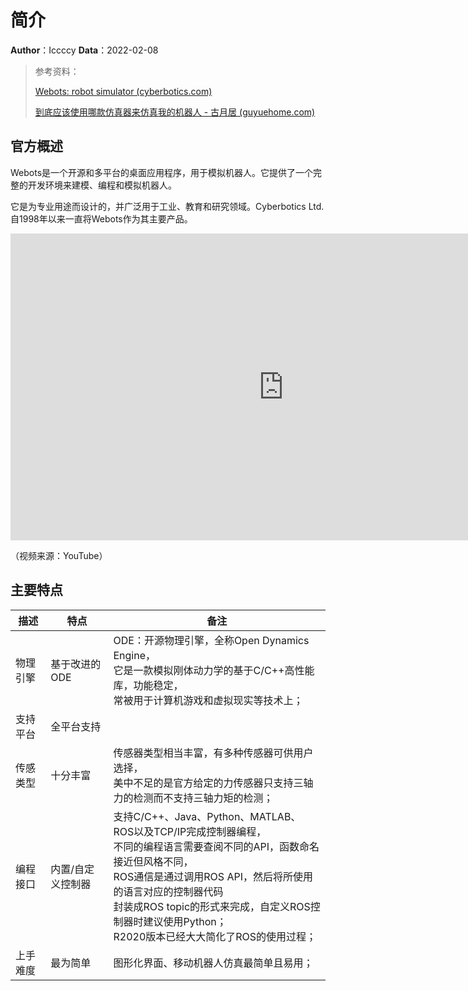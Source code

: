 # 简介

**Author**：Iccccy     **Data**：2022-02-08

> 参考资料：
>
> [Webots: robot simulator (cyberbotics.com)](https://www.cyberbotics.com/)
>
> [到底应该使用哪款仿真器来仿真我的机器人 - 古月居 (guyuehome.com)](https://www.guyuehome.com/8218)

## 官方概述

Webots是一个开源和多平台的桌面应用程序，用于模拟机器人。它提供了一个完整的开发环境来建模、编程和模拟机器人。

它是为专业用途而设计的，并广泛用于工业、教育和研究领域。Cyberbotics Ltd.自1998年以来一直将Webots作为其主要产品。

<iframe width="874" height="491" src="https://www.youtube.com/embed/O7U3sX_ubGc?list=TLGGtEGuO6liMoAwODAyMjAyMg" title="YouTube video player" frameborder="0" allow="accelerometer; autoplay; clipboard-write; encrypted-media; gyroscope; picture-in-picture" allowfullscreen></iframe>

（视频来源：YouTube）

## 主要特点

| 描述     | 特点              | 备注                                                         |
| -------- | ----------------- | ------------------------------------------------------------ |
| 物理引擎 | 基于改进的ODE     | ODE：开源物理引擎，全称Open Dynamics Engine，<br />它是一款模拟刚体动力学的基于C/C++高性能库，功能稳定，<br />常被用于计算机游戏和虚拟现实等技术上； |
| 支持平台 | 全平台支持        |                                                              |
| 传感类型 | 十分丰富          | 传感器类型相当丰富，有多种传感器可供用户选择，<br />美中不足的是官方给定的力传感器只支持三轴力的检测而不支持三轴力矩的检测； |
| 编程接口 | 内置/自定义控制器 | 支持C/C++、Java、Python、MATLAB、ROS以及TCP/IP完成控制器编程，<br />不同的编程语言需要查阅不同的API，函数命名接近但风格不同，<br />ROS通信是通过调用ROS API，然后将所使用的语言对应的控制器代码<br />封装成ROS topic的形式来完成，自定义ROS控制器时建议使用Python；<br />R2020版本已经大大简化了ROS的使用过程； |
| 上手难度 | 最为简单          | 图形化界面、移动机器人仿真最简单且易用；                     |

